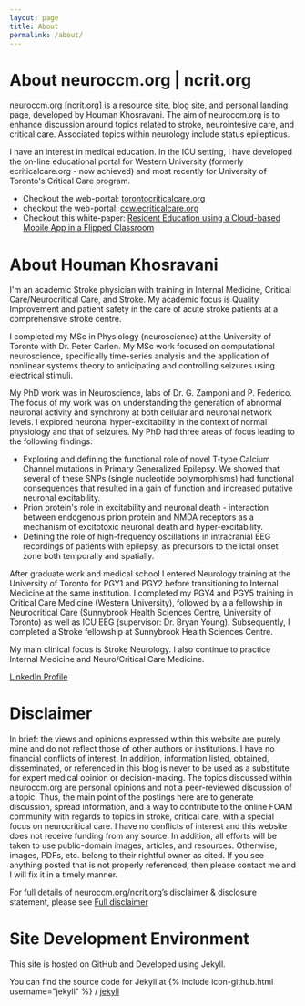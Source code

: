 ```yaml
---
layout: page
title: About
permalink: /about/
---
```


# About neuroccm.org | ncrit.org #

neuroccm.org [ncrit.org] is a resource site, blog site, and personal landing page, developed by Houman Khosravani. The aim of neuroccm.org is to enhance discussion around topics related to stroke, neurointesive care, and critical care. Associated topics within neurology include status epilepticus.

I have an interest in medical education. In the ICU setting, I have developed the on-line educational portal for Western University (formerly ecriticalcare.org - now achieved) and most recently for University of Toronto's Critical Care program.

* Checkout the web-portal: [torontocriticalcare.org](http://www.torontocriticalcare.org/)
* checkout the web-portal: [ccw.ecriticalcare.org](http://ccw.ecriticalcare.org/)
* Checkout this white-paper: [Resident Education using a Cloud-based Mobile App in a Flipped Classroom](/manuscripts/Khosravani_Scholar_Project_Public.pdf)

# About Houman Khosravani #

I'm an academic Stroke physician with training in Internal Medicine, Critical Care/Neurocritical Care, and Stroke. My academic focus is Quality Improvement and patient safety in the care of acute stroke patients at a comprehensive stroke centre.

I completed my MSc in Physiology (neuroscience) at the University of Toronto with Dr. Peter Carlen. My MSc work focused on computational neuroscience, specifically time-series analysis and the application of nonlinear systems theory to anticipating and controlling seizures using electrical stimuli.

My PhD work was in Neuroscience, labs of Dr. G. Zamponi and P. Federico. The focus of my work was on understanding the generation of abnormal neuronal activity and synchrony at both cellular and neuronal network levels. I explored neuronal hyper-excitability in the context of normal physiology and that of seizures. My PhD had three areas of focus leading to the following findings:
* Exploring and defining the functional role of novel T-type Calcium Channel mutations in Primary Generalized Epilepsy. We showed that several of these SNPs (single nucleotide polymorphisms) had functional consequences that resulted in a gain of function and increased putative neuronal excitability.
* Prion protein's role in excitability and neuronal death - interaction between endogenous prion protein and NMDA receptors as a mechanism of excitotoxic neuronal death and hyper-excitability.
* Defining the role of high-frequency oscillations in intracranial EEG recordings of patients with epilepsy, as precursors to the ictal onset zone both temporally and spatially.

After graduate work and medical school I entered Neurology training at the University of Toronto for PGY1 and PGY2 before transitioning to Internal Medicine at the same institution. I completed my PGY4 and PGY5 training in Critical Care Medicine (Western University), followed by a a fellowship in Neurocritical Care (Sunnybrook Health Sciences Centre, University of Toronto) as well as ICU EEG (supervisor: Dr. Bryan Young). Subsequently, I completed a Stroke fellowship at Sunnybrook Health Sciences Centre.

My main clinical focus is Stroke Neurology. I also continue to practice Internal Medicine and Neuro/Critical Care Medicine.

[LinkedIn Profile](/pResources/Profile.pdf)


# Disclaimer #

In brief: the views and opinions expressed within this website are purely mine and do not reflect those of other authors or institutions. I have no financial conflicts of interest. In addition, information listed, obtained, disseminated, or referenced in this blog is never to be used as a substitute for expert medical opinion or decision-making. The topics discussed within neuroccm.org are personal opinions and not a peer-reviewed discussion of a topic. Thus, the main point of the postings here are to generate discussion, spread information, and a way to contribute to the online FOAM community with regards to topics in stroke, critical care, with a special focus on neurocritical care. I have no conflicts of interest and this website does not receive funding from any source. In addition, all efforts will be taken to use public-domain images, articles, and resources. Otherwise, images, PDFs, etc. belong to their rightful owner as cited. If you see anything posted that is not properly referenced, then please contact me and I will fix it in a timely manner.

For full details of neuroccm.org/ncrit.org’s disclaimer & disclosure statement, please see [Full disclaimer](/disclaimer.html)

# Site Development Environment #

This site is hosted on GitHub and Developed using Jekyll.

You can find the source code for Jekyll at
{% include icon-github.html username="jekyll" %} /
[jekyll](https://github.com/jekyll/jekyll)


[westernsono]: https://westernsono.ca
[UWO]: https://www.uwo.ca
[NORSE]: https://rarediseases.org/rare-diseases/new-onset-refractory-status-epilepticus-norse/
[NORSEINST]:https://norseinstitute.org/
[HKScholar]:https://scholar.google.ca/citations?user=qzhk98YAAAAJ&hl=en
[HKPubmed]:https://www.ncbi.nlm.nih.gov/pubmed/?term=khosravani+h
[HKADS]:https://adsabs.harvard.edu/cgi-bin/nph-abs_connect?return_req=no_params&author=Khosravani,%20Houman
